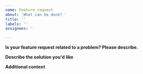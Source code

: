 ```yaml
---
name: Feature request
about: 'What can be done? '
title: ''
labels: ''
assignees: ''

---
```


**Is your feature request related to a problem? Please describe.**

**Describe the solution you'd like**

**Additional context**
